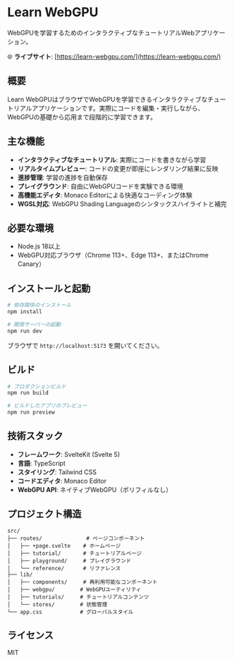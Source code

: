 # Learn WebGPU

WebGPUを学習するためのインタラクティブなチュートリアルWebアプリケーション。

🌐 **ライブサイト**: [https://learn-webgpu.com/](https://learn-webgpu.com/)

## 概要

Learn WebGPUはブラウザでWebGPUを学習できるインタラクティブなチュートリアルアプリケーションです。実際にコードを編集・実行しながら、WebGPUの基礎から応用まで段階的に学習できます。

## 主な機能

- **インタラクティブなチュートリアル**: 実際にコードを書きながら学習
- **リアルタイムプレビュー**: コードの変更が即座にレンダリング結果に反映
- **進捗管理**: 学習の進捗を自動保存
- **プレイグラウンド**: 自由にWebGPUコードを実験できる環境
- **高機能エディタ**: Monaco Editorによる快適なコーディング体験
- **WGSL対応**: WebGPU Shading Languageのシンタックスハイライトと補完

## 必要な環境

- Node.js 18以上
- WebGPU対応ブラウザ（Chrome 113+、Edge 113+、またはChrome Canary）

## インストールと起動

```bash
# 依存関係のインストール
npm install

# 開発サーバーの起動
npm run dev
```

ブラウザで `http://localhost:5173` を開いてください。

## ビルド

```bash
# プロダクションビルド
npm run build

# ビルドしたアプリのプレビュー
npm run preview
```

## 技術スタック

- **フレームワーク**: SvelteKit (Svelte 5)
- **言語**: TypeScript
- **スタイリング**: Tailwind CSS
- **コードエディタ**: Monaco Editor
- **WebGPU API**: ネイティブWebGPU（ポリフィルなし）

## プロジェクト構造

```
src/
├── routes/              # ページコンポーネント
│   ├── +page.svelte    # ホームページ
│   ├── tutorial/       # チュートリアルページ
│   ├── playground/     # プレイグラウンド
│   └── reference/      # リファレンス
├── lib/
│   ├── components/     # 再利用可能なコンポーネント
│   ├── webgpu/        # WebGPUユーティリティ
│   ├── tutorials/     # チュートリアルコンテンツ
│   └── stores/        # 状態管理
└── app.css            # グローバルスタイル
```

## ライセンス

MIT
